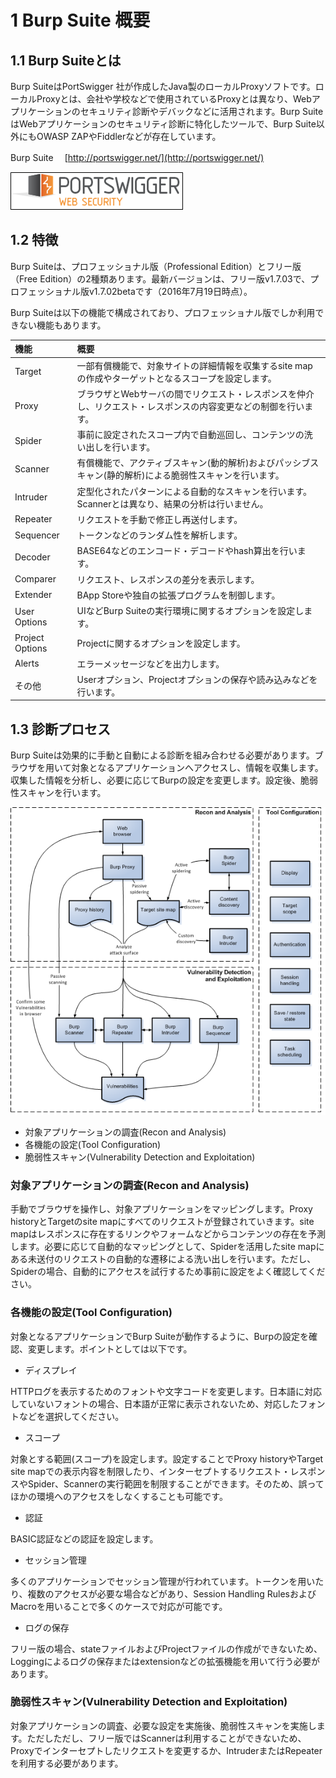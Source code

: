 # 1 Burp Suite 概要

## 1.1 Burp Suiteとは

Burp SuiteはPortSwigger 社が作成したJava製のローカルProxyソフトです。ローカルProxyとは、会社や学校などで使用されているProxyとは異なり、Webアプリケーションのセキュリティ診断やデバックなどに活用されます。Burp SuiteはWebアプリケーションのセキュリティ診断に特化したツールで、Burp Suite以外にもOWASP ZAPやFiddlerなどが存在しています。

Burp Suite　 [http://portswigger.net/](http://portswigger.net/)

![Burp Suite](./img/logo.png "Burp Suite")

## 1.2 特徴

Burp Suiteは、プロフェッショナル版（Professional Edition）とフリー版（Free Edition）の2種類あります。最新バージョンは、フリー版v1.7.03で、プロフェッショナル版v1.7.02betaです（2016年7月19日時点）。

Burp Suiteは以下の機能で構成されており、プロフェッショナル版でしか利用できない機能もあります。

| 機能 | 概要 |
|:-----------|:------------|
| Target | 一部有償機能で、対象サイトの詳細情報を収集するsite mapの作成やターゲットとなるスコープを設定します。 |
| Proxy | ブラウザとWebサーバの間でリクエスト・レスポンスを仲介し、リクエスト・レスポンスの内容変更などの制御を行います。 |
| Spider | 事前に設定されたスコープ内で自動巡回し、コンテンツの洗い出しを行います。 |
| Scanner | 有償機能で、アクティブスキャン(動的解析)およびパッシブスキャン(静的解析)による脆弱性スキャンを行います。 |
| Intruder | 定型化されたパターンによる自動的なスキャンを行います。Scannerとは異なり、結果の分析は行いません。　|
| Repeater | リクエストを手動で修正し再送付します。 |
| Sequencer | トークンなどのランダム性を解析します。 |
| Decoder | BASE64などのエンコード・デコードやhash算出を行います。 |
| Comparer | リクエスト、レスポンスの差分を表示します。 |
| Extender | BApp Storeや独自の拡張プログラムを制御します。 |
| User Options | UIなどBurp Suiteの実行環境に関するオプションを設定します。 |
| Project Options | Projectに関するオプションを設定します。 |
| Alerts | エラーメッセージなどを出力します。 |
| その他 | Userオプション、Projectオプションの保存や読み込みなどを行います。 |

## 1.3 診断プロセス

Burp Suiteは効果的に手動と自動による診断を組み合わせる必要があります。ブラウザを用いて対象となるアプリケーションへアクセスし、情報を収集します。収集した情報を分析し、必要に応じてBurpの設定を変更します。設定後、脆弱性スキャンを行います。

![ワークフロー](./img/burp_workflow.png "ワークフロー")

- 対象アプリケーションの調査(Recon and Analysis)
- 各機能の設定(Tool Configuration)
- 脆弱性スキャン(Vulnerability Detection and Exploitation)

### 対象アプリケーションの調査(Recon and Analysis)

手動でブラウザを操作し、対象アプリケーションをマッピングします。Proxy historyとTargetのsite mapにすべてのリクエストが登録されていきます。site mapはレスポンスに存在するリンクやフォームなどからコンテンツの存在を予測します。必要に応じて自動的なマッピングとして、Spiderを活用したsite mapにある未送付のリクエストの自動的な遷移による洗い出しを行います。ただし、Spiderの場合、自動的にアクセスを試行するため事前に設定をよく確認してください。

### 各機能の設定(Tool Configuration)

対象となるアプリケーションでBurp Suiteが動作するように、Burpの設定を確認、変更します。ポイントとしては以下です。

- ディスプレイ

HTTPログを表示するためのフォントや文字コードを変更します。日本語に対応していないフォントの場合、日本語が正常に表示されないため、対応したフォントなどを選択してください。

- スコープ

対象とする範囲(スコープ)を設定します。設定することでProxy historyやTarget site mapでの表示内容を制限したり、インターセプトするリクエスト・レスポンスやSpider、Scannerの実行範囲を制限することができます。そのため、誤ってほかの環境へのアクセスをしなくすることも可能です。

- 認証

BASIC認証などの認証を設定します。

- セッション管理

多くのアプリケーションでセッション管理が行われています。トークンを用いたり、複数のアクセスが必要な場合などがあり、Session Handling RulesおよびMacroを用いることで多くのケースで対応が可能です。

- ログの保存

フリー版の場合、stateファイルおよびProjectファイルの作成ができないため、Loggingによるログの保存またはextensionなどの拡張機能を用いて行う必要があります。

### 脆弱性スキャン(Vulnerability Detection and Exploitation)

対象アプリケーションの調査、必要な設定を実施後、脆弱性スキャンを実施します。ただしただし、フリー版ではScannerは利用することができないため、Proxyでインターセプトしたリクエストを変更するか、IntruderまたはRepeaterを利用する必要があります。


